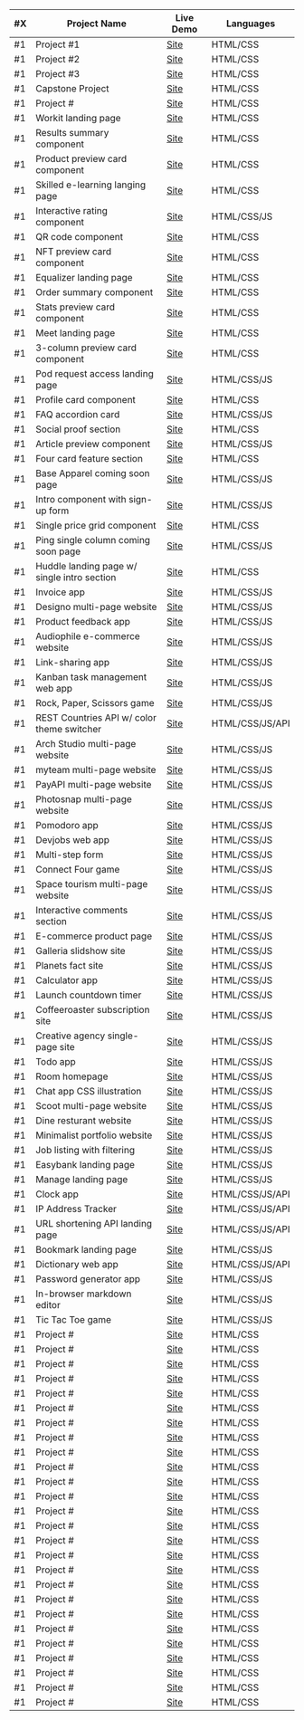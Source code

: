  #X  | Project Name                                          | Live Demo | Languages |
| --- | ------------------------------------------------------| --------- | --------- |
| #1  | Project #1                           | [Site]()  | HTML/CSS  |
| #1  | Project #2                           | [Site]()  | HTML/CSS  |
| #1  | Project #3                           | [Site]()  | HTML/CSS  |
| #1  | Capstone Project                           | [Site]()  | HTML/CSS  |
| #1  | Project #                           | [Site]()  | HTML/CSS  |
| #1  | Workit landing page                                   | [Site]()  | HTML/CSS  |
| #1  | Results summary component                             | [Site]()  | HTML/CSS  |
| #1  | Product preview card component                        | [Site]()  | HTML/CSS  |
| #1  | Skilled e-learning langing page                       | [Site]()  | HTML/CSS  |
| #1  | Interactive rating component                          | [Site]()  | HTML/CSS/JS |
| #1  | QR code component                                     | [Site]()  | HTML/CSS |
| #1  | NFT preview card component                            | [Site]()  | HTML/CSS |
| #1  | Equalizer landing page                                | [Site]()  | HTML/CSS |
| #1  | Order summary component                               | [Site]()  | HTML/CSS |
| #1  | Stats preview card component                          | [Site]()  | HTML/CSS |
| #1  | Meet landing page                                     | [Site]()  | HTML/CSS |
| #1  | 3-column preview card component                       | [Site]()  | HTML/CSS |
| #1  | Pod request access landing page                       | [Site]()  | HTML/CSS/JS |
| #1  | Profile card component                                | [Site]()  | HTML/CSS |
| #1  | FAQ accordion card                                    | [Site]()  | HTML/CSS/JS |
| #1  | Social proof section                                  | [Site]()  | HTML/CSS |
| #1  | Article preview component                             | [Site]()  | HTML/CSS/JS |
| #1  | Four card feature section                             | [Site]()  | HTML/CSS |
| #1  | Base Apparel coming soon page                         | [Site]()  | HTML/CSS/JS |
| #1  | Intro component with sign-up form                     | [Site]()  | HTML/CSS/JS |
| #1  | Single price grid component                           | [Site]()  | HTML/CSS |
| #1  | Ping single column coming soon page                   | [Site]()  | HTML/CSS/JS |
| #1  | Huddle landing page w/ single intro section           | [Site]()  | HTML/CSS |
| #1  | Invoice app                           | [Site]()  | HTML/CSS/JS  |
| #1  | Designo multi-page website                           | [Site]()  | HTML/CSS/JS  |
| #1  | Product feedback app                           | [Site]()  | HTML/CSS/JS  |
| #1  | Audiophile e-commerce website                           | [Site]()  | HTML/CSS/JS  |
| #1  | Link-sharing app                           | [Site]()  | HTML/CSS/JS  |
| #1  | Kanban task management web app                           | [Site]()  | HTML/CSS/JS  |
| #1  | Rock, Paper, Scissors game                           | [Site]()  | HTML/CSS/JS  |
| #1  | REST Countries API w/ color theme switcher                           | [Site]()  | HTML/CSS/JS/API  |
| #1  | Arch Studio multi-page website                           | [Site]()  | HTML/CSS/JS  |
| #1  | myteam multi-page website                           | [Site]()  | HTML/CSS/JS  |
| #1  | PayAPI multi-page website                           | [Site]()  | HTML/CSS/JS  |
| #1  | Photosnap multi-page website                           | [Site]()  | HTML/CSS/JS  |
| #1  | Pomodoro app                           | [Site]()  | HTML/CSS/JS  |
| #1  | Devjobs web app                           | [Site]()  | HTML/CSS/JS  |
| #1  | Multi-step form                           | [Site]()  | HTML/CSS/JS  |
| #1  | Connect Four game                           | [Site]()  | HTML/CSS/JS  |
| #1  | Space tourism multi-page website                           | [Site]() | HTML/CSS/JS |
| #1  | Interactive comments section                           | [Site]()  | HTML/CSS/JS |
| #1  | E-commerce product page                           | [Site]()  | HTML/CSS/JS |
| #1  | Galleria slidshow site                           | [Site]()  | HTML/CSS/JS |
| #1  | Planets fact site                           | [Site]()  | HTML/CSS/JS |
| #1  | Calculator app                           | [Site]()  | HTML/CSS/JS  |
| #1  | Launch countdown timer                           | [Site]()  | HTML/CSS/JS |
| #1  | Coffeeroaster subscription site                           | [Site]()  | HTML/CSS/JS | 
| #1  | Creative agency single-page site                           | [Site]()  | HTML/CSS/JS |
| #1  | Todo app                           | [Site]()  | HTML/CSS/JS  |
| #1  | Room homepage                           | [Site]()  | HTML/CSS/JS  |
| #1  | Chat app CSS illustration                           | [Site]()  | HTML/CSS/JS  |
| #1  | Scoot multi-page website                           | [Site]()  | HTML/CSS/JS  |
| #1  | Dine resturant website                           | [Site]()  | HTML/CSS/JS  |
| #1  | Minimalist portfolio website                           | [Site]()  | HTML/CSS/JS  |
| #1  | Job listing with filtering                           | [Site]()  | HTML/CSS/JS  |
| #1  | Easybank landing page                           | [Site]()  | HTML/CSS/JS  |
| #1  | Manage landing page                           | [Site]()  | HTML/CSS/JS  |
| #1  | Clock app                           | [Site]()  | HTML/CSS/JS/API  |
| #1  | IP Address Tracker                          | [Site]()  | HTML/CSS/JS/API  |
| #1  | URL shortening API landing page                           | [Site]()  | HTML/CSS/JS/API  |
| #1  | Bookmark landing page                           | [Site]()  | HTML/CSS/JS  |
| #1  | Dictionary web app                           | [Site]()  | HTML/CSS/JS/API  |
| #1  | Password generator app                           | [Site]()  | HTML/CSS/JS  |
| #1  | In-browser markdown editor                           | [Site]()  | HTML/CSS/JS  |
| #1  | Tic Tac Toe game                           | [Site]()  | HTML/CSS/JS  |
| #1  | Project #                           | [Site]()  | HTML/CSS  |
| #1  | Project #                           | [Site]()  | HTML/CSS  |
| #1  | Project #                           | [Site]()  | HTML/CSS  |
| #1  | Project #                           | [Site]()  | HTML/CSS  |
| #1  | Project #                           | [Site]()  | HTML/CSS  |
| #1  | Project #                           | [Site]()  | HTML/CSS  |
| #1  | Project #                           | [Site]()  | HTML/CSS  |
| #1  | Project #                           | [Site]()  | HTML/CSS  |
| #1  | Project #                           | [Site]()  | HTML/CSS  |
| #1  | Project #                           | [Site]()  | HTML/CSS  |
| #1  | Project #                           | [Site]()  | HTML/CSS  |
| #1  | Project #                           | [Site]()  | HTML/CSS  |
| #1  | Project #                           | [Site]()  | HTML/CSS  |
| #1  | Project #                           | [Site]()  | HTML/CSS  |
| #1  | Project #                           | [Site]()  | HTML/CSS  |
| #1  | Project #                           | [Site]()  | HTML/CSS  |
| #1  | Project #                           | [Site]()  | HTML/CSS  |
| #1  | Project #                           | [Site]()  | HTML/CSS  |
| #1  | Project #                           | [Site]()  | HTML/CSS  |
| #1  | Project #                           | [Site]()  | HTML/CSS  |
| #1  | Project #                           | [Site]()  | HTML/CSS  |
| #1  | Project #                           | [Site]()  | HTML/CSS  |
| #1  | Project #                           | [Site]()  | HTML/CSS  |
| #1  | Project #                           | [Site]()  | HTML/CSS  |
| #1  | Project #                           | [Site]()  | HTML/CSS  |
| #1  | Project #                           | [Site]()  | HTML/CSS  |
